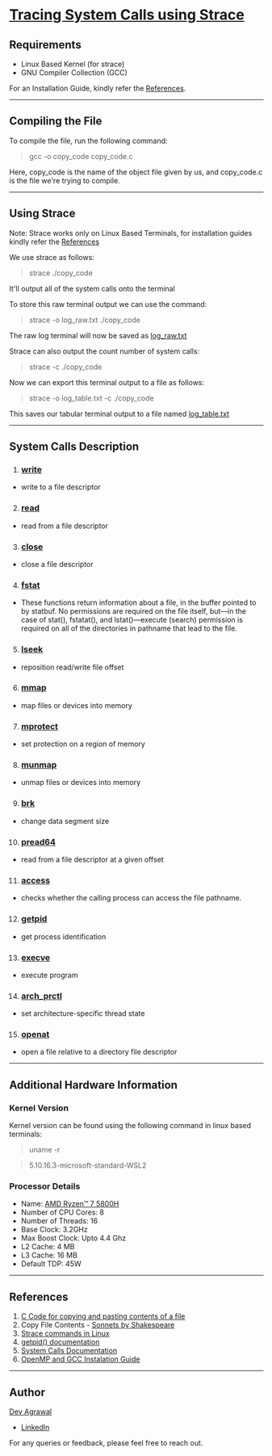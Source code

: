 # <ins>Tracing System Calls using Strace</ins>

## Requirements
- Linux Based Kernel (for strace)
- GNU Compiler Collection (GCC)


For an Installation Guide, kindly refer the [References](https://github.com/DevAgrawal04/OperatingSystems_Assignment_CS252/tree/main/Q_2.24##References).

--- 

## Compiling the File

To compile the file, run the following command:
>  gcc -o copy_code copy_code.c

Here, copy_code is the name of the object file given by us, and copy_code.c is the file we're trying to compile.

---
## Using Strace

Note: Strace works only on Linux Based Terminals, for installation guides kindly refer the [References](https://github.com/DevAgrawal04/OperatingSystems_Assignment_CS252/tree/main/Q_2.24##References)

We use strace as follows:
> strace ./copy_code

It'll output all of the system calls onto the terminal

To store this raw terminal output we can use the command:
> strace -o log_raw.txt ./copy_code

The raw log terminal will now be saved as [log_raw.txt](https://github.com/DevAgrawal04/OperatingSystems_Assignment_CS252/blob/main/Q_2.24/log_raw.txt)

Strace can also output the count number of system calls:
>strace -c ./copy_code

Now we can export this terminal output to a file as follows:
> strace -o log_table.txt -c ./copy_code

This saves our tabular terminal output to a file named [log_table.txt](https://github.com/DevAgrawal04/OperatingSystems_Assignment_CS252/blob/main/Q_2.24/log_table.txt)

---
## System Calls Description
1. ### [write](https://man7.org/linux/man-pages/man2/write.2.html)
- write to a file descriptor
2. ### [read](https://man7.org/linux/man-pages/man2/read.2.html)
- read from a file descriptor
3. ### [close](https://man7.org/linux/man-pages/man2/close.2.html)
-  close a file descriptor
4. ### [fstat](https://man7.org/linux/man-pages/man2/lstat.2.html)
- These functions return information about a file, in the buffer
       pointed to by statbuf.  No permissions are required on the file
       itself, but—in the case of stat(), fstatat(), and lstat()—execute
       (search) permission is required on all of the directories in
       pathname that lead to the file.
5. ### [lseek](https://man7.org/linux/man-pages/man2/lseek.2.html)
- reposition read/write file offset
6. ### [mmap](https://man7.org/linux/man-pages/man2/mmap.2.html)
- map files or devices into memory 
7. ### [mprotect](https://man7.org/linux/man-pages/man2/mprotect.2.html)
- set protection on a region of memory
8. ### [munmap](https://pubs.opengroup.org/onlinepubs/000095399/functions/munmap.html)
- unmap files or devices into memory 
9.  ### [brk](https://man7.org/linux/man-pages/man2/sbrk.2.html)
- change data segment size
10. ### [pread64](https://linux.die.net/man/2/pread64)
- read from a file descriptor at a given offset
11. ### [access](https://man7.org/linux/man-pages/man2/access.2.html)
- checks whether the calling process can access the file pathname. 
12. ### [getpid](https://man7.org/linux/man-pages/man2/getppid.2.html)
- get process identification
13. ### [execve](https://man7.org/linux/man-pages/man2/execve.2.html)
- execute program
14. ### [arch_prctl](https://man7.org/linux/man-pages/man2/arch_prctl.2.html)
- set architecture-specific thread state
15. ### [openat](https://linux.die.net/man/2/openat)
- open a file relative to a directory file descriptor

---
## Additional Hardware Information

### Kernel Version
Kernel version can be found using the following command in linux based terminals:
> uname -r 

> 5.10.16.3-microsoft-standard-WSL2

### Processor Details
- Name: [AMD Ryzen™ 7 5800H](https://www.amd.com/en/products/apu/amd-ryzen-7-5800h "Official Specs by AMD")
- Number of CPU Cores: 8
- Number of Threads: 16
- Base Clock: 3.2GHz
- Max Boost Clock: Upto 4.4 Ghz
- L2 Cache: 4 MB
- L3 Cache: 16 MB   
- Default TDP: 45W

---
## References
1. [C Code for copying and pasting contents of a file](https://www.geeksforgeeks.org/c-program-copy-contents-one-file-another-file/ "GeeksForGeeks")
2. Copy File Contents - [Sonnets by Shakespeare](https://github.com/brunoklein99/deep-learning-notes/blob/master/shakespeare.txt "Github Deep Learning Repo")
3. [Strace commands in Linux](https://www.geeksforgeeks.org/strace-command-in-linux-with-examples/ "GeeksForGeeks")
4. [getpid() documentation](https://man7.org/linux/man-pages/man2/getppid.2.html "GeeksForGeeks")
5. [System Calls Documentation](https://man7.org/linux/man-pages/man2/syscalls.2.html "man7.org") 
6. [OpenMP and GCC Instalation Guide](https://www.geeksforgeeks.org/openmp-introduction-with-installation-guide/ "GeeksForGeeks")

---
## Author
[Dev Agrawal](https://github.com/DevAgrawal04 "GitHub")

- [LinkedIn](https://www.linkedin.com/in/dev-agrawal-04/)
  
For any queries or feedback, please feel free to reach out.